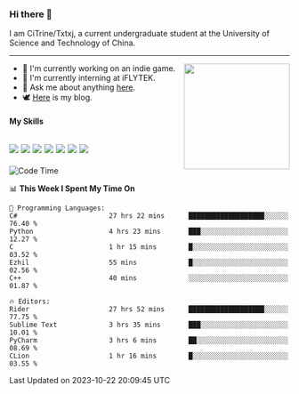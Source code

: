 ### Hi there 👋

I am CiTrine/Txtxj, a current undergraduate student at the University of Science and Technology of China.

---

<img align="right" height="190" src="http://github-profile-summary-cards.vercel.app/api/cards/stats?username=txtxj&theme=vue">

- 🌱 I'm currently working on an indie game.
- 🐶 I'm currently interning at iFLYTEK.
- 💬 Ask me about anything [here](https://github.com/txtxj/txtxj/issues).
- 🕊️ [Here](https://txtxj.top) is my blog.

#### My Skills

![](https://img.shields.io/badge/Unity-000000?logo=unity&logoColor=fff)
![](https://img.shields.io/badge/C%23-239120?logo=csharp&logoColor=fff)
![](https://img.shields.io/badge/Python-3e74a2?logo=python&logoColor=fff)
![](https://img.shields.io/badge/C++-65318e?logo=cplusplus&logoColor=fff)
![](https://img.shields.io/badge/C-5654a2?logo=c&logoColor=fff)
![](https://img.shields.io/badge/Blender-f5792a?logo=blender&logoColor=fff)
![](https://img.shields.io/badge/MS%20SQL-cc2927?logo=microsoftsqlserver&logoColor=fff)
---

<!--START_SECTION:waka-->
![Code Time](http://img.shields.io/badge/Code%20Time-1%2C381%20hrs%2047%20mins-blue)

📊 **This Week I Spent My Time On** 

```text
💬 Programming Languages: 
C#                       27 hrs 22 mins      ███████████████████░░░░░░   76.40 % 
Python                   4 hrs 23 mins       ███░░░░░░░░░░░░░░░░░░░░░░   12.27 % 
C                        1 hr 15 mins        █░░░░░░░░░░░░░░░░░░░░░░░░   03.52 % 
Ezhil                    55 mins             █░░░░░░░░░░░░░░░░░░░░░░░░   02.56 % 
C++                      40 mins             ░░░░░░░░░░░░░░░░░░░░░░░░░   01.87 % 

🔥 Editors: 
Rider                    27 hrs 52 mins      ███████████████████░░░░░░   77.75 % 
Sublime Text             3 hrs 35 mins       ███░░░░░░░░░░░░░░░░░░░░░░   10.01 % 
PyCharm                  3 hrs 6 mins        ██░░░░░░░░░░░░░░░░░░░░░░░   08.69 % 
CLion                    1 hr 16 mins        █░░░░░░░░░░░░░░░░░░░░░░░░   03.55 % 
```


 Last Updated on 2023-10-22 20:09:45 UTC
<!--END_SECTION:waka-->
